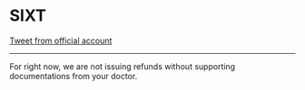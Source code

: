 # SIXT

[Tweet from official account](https://twitter.com/SixtUSA/status/1239200341352218625?s=20)

---

For right now, we are not issuing refunds without supporting documentations from your doctor.
